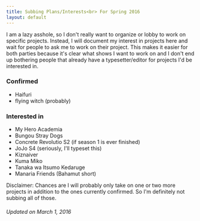 ```yaml
---
title: Subbing Plans/Interests<br> For Spring 2016
layout: default
---
```

I am a lazy asshole, so I don't really want to organize or lobby to work on specific projects. Instead, I will document my interest in projects here and wait for people to ask me to work on their project. This makes it easier for both parties because it's clear what shows I want to work on and I don't end up bothering people that already have a typesetter/editor for projects I'd be interested in.

### Confirmed

- Haifuri
- flying witch (probably)

### Interested in

- My Hero Academia
- Bungou Stray Dogs
- Concrete Revolutio S2 (if season 1 is ever finished)
- JoJo S4 (seriously, I'll typeset this)
- Kiznaiver
- Kuma Miko
- Tanaka wa Itsumo Kedaruge
- Manaria Friends (Bahamut short)

Disclaimer: Chances are I will probably only take on one or two more projects in addition to the ones currently confirmed. So I'm definitely not subbing all of those.

###### Updated on March 1, 2016
